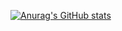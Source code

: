 [![Anurag's GitHub stats](https://github-readme-stats.vercel.app/api?username=mirai8955)](https://github.com/anuraghazra/github-readme-stats)
